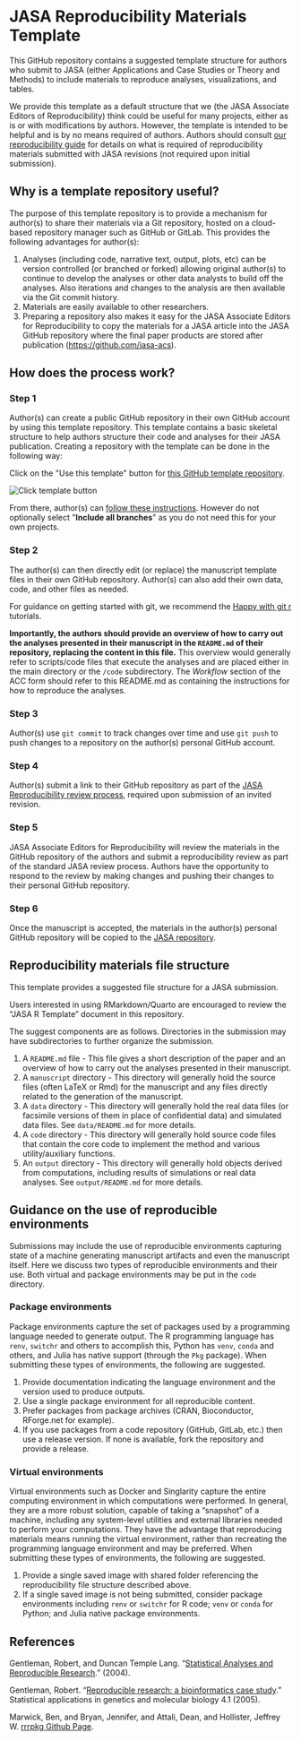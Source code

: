 JASA Reproducibility Materials Template
================

This GitHub repository contains a suggested template structure for authors who
submit to JASA (either Applications and Case Studies or Theory and
Methods) to include materials to reproduce analyses, visualizations, and
tables.

We provide this template as a default structure that we (the JASA Associate Editors of Reproducibility) think could be
useful for many projects, either as is or with modifications by authors.
However, the template is intended to be helpful and is by no means
required of authors. Authors should consult [our reproducibility
guide](https://jasa-acs.github.io/repro-guide) for details on what is
required of reproducibility materials submitted with JASA revisions (not
required upon initial submission).

## Why is a template repository useful?

The purpose of this template repository is to provide a mechanism for
author(s) to share their materials via a Git repository, hosted on a
cloud-based repository manager such as GitHub or GitLab. This provides
the following advantages for author(s):

1.  Analyses (including code, narrative text, output, plots, etc) can be
    version controlled (or branched or forked) allowing original
    author(s) to continue to develop the analyses or other data analysts
    to build off the analyses. Also iterations and changes to the
    analysis are then available via the Git commit history.
2.  Materials are easily available to other researchers.
3.  Preparing a repository also makes it easy for the JASA Associate
    Editors for Reproducibility to copy the materials for a JASA article
    into the JASA GitHub repository where the final paper products are stored
    after publication (https://github.com/jasa-acs).

## How does the process work?

### Step 1

Author(s) can create a public GitHub repository in their own GitHub account
by using this template repository. This template contains a basic 
skeletal structure to help authors structure their code and analyses for their 
JASA publication. Creating a repository with the template can be done in the following way: 

Click on the "Use this template" button for [this GitHub template repository](https://github.com/jasa-acs/repro-template-dev).

![Click template button](https://docs.github.com/assets/cb-36544/images/help/repository/use-this-template-button.png)

From there, author(s) can [follow these instructions](https://docs.github.com/en/repositories/creating-and-managing-repositories/creating-a-repository-from-a-template). However do not optionally select "**Include all branches**" as you do not need this for your own projects. 


### Step 2

The author(s) can then directly edit (or replace) the manuscript template files in their own GitHub repository. Author(s) can also add their own data, code, and other files as needed. 

For guidance on getting started with git, we recommend the [Happy with git r](https://happygitwithr.com) tutorials.

**Importantly, the authors should provide an overview of how to carry
out the analyses presented in their manuscript in the `README.md` of their
repository, replacing the content in this file.** This overview would
generally refer to scripts/code files that execute the analyses and are
placed either in the main directory or the `/code` subdirectory. The
*Workflow* section of the ACC form should refer to this README.md as
containing the instructions for how to reproduce the analyses.

### Step 3

Author(s) use `git commit` to track changes over time and use `git push`
to push changes to a repository on the author(s) personal GitHub
account.

### Step 4

Author(s) submit a link to their GitHub repository as part of the [JASA
Reproducibility review process](https://jasa-acs.github.io/repro-guide/),
required upon submission of an invited revision.

### Step 5

JASA Associate Editors for Reproducibility will review the materials in
the GitHub repository of the authors and submit a
reproducibility review as part of the standard JASA review process.
Authors have the opportunity to respond to the review by making changes
and pushing their changes to their personal GitHub repository.

### Step 6

Once the manuscript is accepted, the materials in the author(s) personal
GitHub repository will be copied to the [JASA repository](https://github.com/jasa-acs).

## Reproducibility materials file structure

This template provides a suggested file structure for a JASA submission.

Users interested in using RMarkdown/Quarto are encouraged to
review the “JASA R Template” document in this repository.

The suggest components are as follows. Directories in the submission may have subdirectories to
further organize the submission.

1.  A `README.md` file - This file gives a short description of the
    paper and an overview of how to carry out the analyses presented in their manuscript.
2.  A `manuscript` directory - This directory will generally hold the source files
    (often LaTeX or Rmd) for the manuscript and any files directly related to the
    generation of the manuscript.
3.  A `data` directory - This directory will generally hold the real data files 
    (or facsimile versions of them in place of confidential data) and simulated data files.
    See `data/README.md` for more details. 
4.  A `code` directory - This directory will generally hold 
    source code files that contain the core code to implement the method and various utility/auxiliary functions.
5.  An `output` directory - This directory will generally hold objects derived
    from computations, including results of simulations or real data analyses. See `output/README.md` for more details.

## Guidance on the use of reproducible environments

Submissions may include the use of reproducible environments capturing
state of a machine generating manuscript artifacts and even the
manuscript itself. Here we discuss two types of reproducible
environments and their use. Both virtual and package environments may be
put in the `code` directory.

### Package environments

Package environments capture the set of packages used by a programming
language needed to generate output. The R programming language has
`renv`, `switchr` and others to accomplish this, Python has `venv`,
`conda` and others, and Julia has native support (through the `Pkg`
package). When submitting these types of environments, the following are
suggested.

1.  Provide documentation indicating the language environment and the
    version used to produce outputs.
2.  Use a single package environment for all reproducible content.
3.  Prefer packages from package archives (CRAN, Bioconductor,
    RForge.net for example).
4.  If you use packages from a code repository (GitHub, GitLab, etc.)
    then use a release version. If none is available, fork the repository
    and provide a release.

### Virtual environments

Virtual environments such as Docker and Singlarity capture
the entire computing environment in which computations were performed.
In general, they are a more robust solution, capable of taking a
“snapshot” of a machine, including any system-level utilities and
external libraries needed to perform your computations. They have the
advantage that reproducing materials means running the virtual
environment, rather than recreating the programming language environment
and may be preferred. When submitting these types of environments, the
following are suggested.

1.  Provide a single saved image with shared folder referencing the
    reproducibility file structure described above. 
2.  If a single saved image is not being submitted, consider package
    environments including `renv` or `switchr` for R code; `venv` or
    `conda` for Python; and Julia native package environments.

## References

Gentleman, Robert, and Duncan Temple Lang. “[Statistical Analyses and
Reproducible
Research](http://biostats.bepress.com/cgi/viewcontent.cgi?article=1001&context=bioconductor).”
(2004).

Gentleman, Robert. “[Reproducible research: a bioinformatics case
study](https://www.degruyter.com/document/doi/10.2202/1544-6115.1034/html).”
Statistical applications in genetics and molecular biology 4.1 (2005).

Marwick, Ben, and Bryan, Jennifer, and Attali, Dean, and Hollister,
Jeffrey W. [rrrpkg Github Page](https://github.com/ropensci/rrrpkg).
